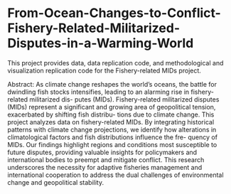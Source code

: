 # From-Ocean-Changes-to-Conflict-Fishery-Related-Militarized-Disputes-in-a-Warming-World
This project provides data, data replication code, and methodological and visualization replication code for the Fishery-related MIDs project. 


Abstract: As climate change reshapes the world’s oceans, the battle for dwindling fish stocks intensifies, leading to an alarming rise in fishery-related militarized dis- putes (MIDs). Fishery-related militarized disputes (MIDs) represent a significant and growing area of geopolitical tension, exacerbated by shifting fish distribu- tions due to climate change. This project analyzes data on fishery-related MIDs. By integrating historical patterns with climate change projections, we identify how alterations in climatological factors and fish distributions influence the fre- quency of MIDs. Our findings highlight regions and conditions most susceptible to future disputes, providing valuable insights for policymakers and international bodies to preempt and mitigate conflict. This research underscores the necessity for adaptive fisheries management and international cooperation to address the dual challenges of environmental change and geopolitical stability.
